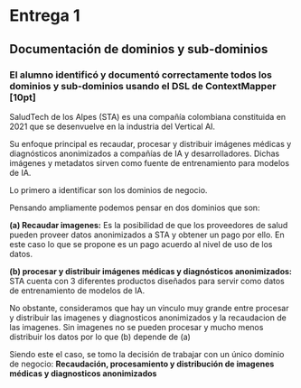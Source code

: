 # Entrega 1

## Documentación de dominios y sub-dominios

### El alumno identificó y documentó correctamente todos los dominios y sub-dominios usando el DSL de ContextMapper [10pt]

SaludTech de los Alpes (STA) es una compañía
colombiana constituida en 2021 que se desenvuelve
en la industria del Vertical AI. 

Su enfoque principal es recaudar, procesar y distribuir imágenes médicas y diagnósticos anonimizados a compañías de IA y desarrolladores. Dichas imágenes y metadatos sirven como fuente de entrenamiento para modelos de IA. 

Lo primero a identificar son los dominios de negocio.

Pensando ampliamente podemos pensar en dos dominios que son:

**(a) Recaudar imagenes:** Es la posibilidad de que los proveedores de salud pueden proveer datos anonimizados a STA y obtener un pago por ello. En este caso lo que se propone es un pago acuerdo al nivel de uso de los datos. 

**(b) procesar y distribuir imágenes médicas y diagnósticos anonimizados:** STA cuenta con 3 diferentes productos diseñados para servir como datos de entrenamiento de modelos de IA. 

No obstante, consideramos que hay un vinculo muy grande entre procesar y distribuir las imagenes y diagnosticos anonimizados y la recaudacion de las imagenes. Sin imagenes no se pueden procesar y mucho menos distribuir los datos por lo que (b) depende de (a)

Siendo este el caso, se tomo la decisión de trabajar con un único dominio de negocio: **Recaudación, procesamiento y distribución de imagenes médicas y diagnosticos anonimizados**
